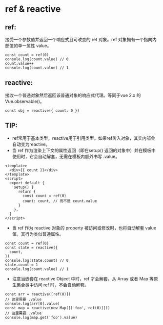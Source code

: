 # ref & reactive

## ref:

接受一个参数值并返回一个响应式且可改变的 ref 对象。ref 对象拥有一个指向内部值的单一属性 value。

```
const count = ref(0)
console.log(count.value) // 0
count.value++
console.log(count.value) // 1
```

## reactive:

接收一个普通对象然后返回该普通对象的响应式代理。等同于vue 2.x 的 Vue.observable\(\)。

```
const obj = reactive({ count: 0 })
```

## TIP:

* ref常用于基本类型，reactive用于引用类型。如果ref传入对象，其实内部会自动变为reactive。
* 当 ref 作为渲染上下文的属性返回（即在setup\(\) 返回的对象中）并在模板中使用时，它会自动解套，无需在模板内额外书写 .value。

```
<template>
  <div>{{ count }}</div>
</template>
<script>
  export default {
    setup() {
      return {
        const count = ref(0)
        count: count, // 而不是 count.value
      }
    },
  }
</script>
```

* 当 ref 作为 reactive 对象的 property 被访问或修改时，也将自动解套 value 值，其行为类似普通属性。

```
const count = ref(0)
const state = reactive({
  count,
})
console.log(state.count) // 0
state.count = 1
console.log(count.value) // 1
```

* 注意当嵌套在 reactive Object 中时，ref 才会解套。从 Array 或者 Map 等原生集合类中访问 ref 时，不会自动解套。

```
const arr = reactive([ref(0)])
// 这里需要 .value
console.log(arr[0].value)
const map = reactive(new Map([['foo', ref(0)]]))
// 这里需要 .value
console.log(map.get('foo').value)
```



